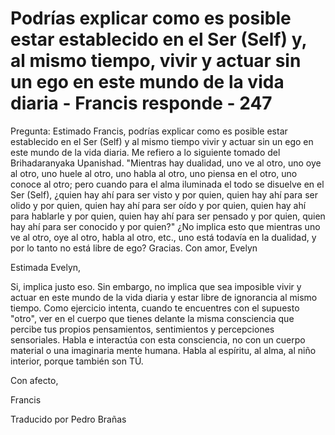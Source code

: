 # Podrías explicar como es posible estar establecido en el Ser (Self) y, al mismo tiempo, vivir y actuar sin un ego en este mundo de la vida diaria - Francis responde - 247

Pregunta: Estimado Francis, podrías explicar como es posible estar establecido en el Ser (Self) y al mismo tiempo vivir y actuar sin un ego en este mundo de la vida diaria. Me refiero a lo siguiente tomado del Brihadaranyaka Upanishad. "Mientras hay dualidad, uno ve al otro, uno oye al otro, uno huele al otro, uno habla al otro, uno piensa en el otro, uno conoce al otro; pero cuando para el alma iluminada el todo se disuelve en el Ser (Self), ¿quien hay ahí para ser visto y por quien, quien hay ahí para ser olido y por quien, quien hay ahí para ser oído y por quien, quien hay ahí para hablarle y por quien, quien hay ahí para ser pensado y por quien, quien hay ahí para ser conocido y por quien?" ¿No implica esto que mientras uno ve al otro, oye al otro, habla al otro, etc., uno está todavía en la dualidad, y por lo tanto no está libre de ego? Gracias. Con amor, Evelyn

Estimada Evelyn,

Si, implica justo eso. Sin embargo, no implica que sea imposible vivir y actuar en este mundo de la vida diaria y estar libre de ignorancia al mismo tiempo. Como ejercicio intenta, cuando te encuentres con el supuesto "otro", ver en el cuerpo que tienes delante la misma consciencia que percibe tus propios pensamientos, sentimientos y percepciones sensoriales. Habla e interactúa con esta consciencia, no con un cuerpo material o una imaginaria mente humana. Habla al espíritu, al alma, al niño interior, porque también son TÚ.

Con afecto,

Francis

Traducido por Pedro Brañas

